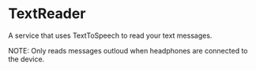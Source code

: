 # TextReader

A service that uses TextToSpeech to read your text messages. 

NOTE: Only reads messages outloud when headphones are connected to the device. 

